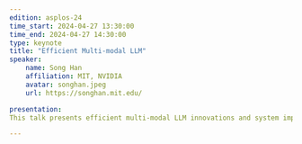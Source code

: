 ```yaml
---
edition: asplos-24
time_start: 2024-04-27 13:30:00
time_end: 2024-04-27 14:30:00
type: keynote
title: "Efficient Multi-modal LLM"
speaker:
    name: Song Han
    affiliation: MIT, NVIDIA
    avatar: songhan.jpeg 
    url: https://songhan.mit.edu/

presentation: 
This talk presents efficient multi-modal LLM innovations and system implementations. I’ll first present VILA, a visual language model pre-training recipe beyond visual instruction tuning, enabling multi-image reasoning and in-context learning. Followed by SmoothQuant and AWQ for LLM quantization, and the TinyChat inference library.  AWQ and TinyChat enable VILA 2.7B deployable on Jetson Orin Nano, bringing new opportunities for mobile vision applications. Second, I’ll present efficient representation learning, including EfficientViT for high-resolution vision, accelerating SAM by 48x without performance loss; and condition-aware neural networks, a novel way to add control to diffusion models. Third, I’ll present StreamingLLM, a KV cache optimization technique for long conversation and LongLoRA, using sparse, shifted attention for long-context LLM. Finally, I’ll present PockEngine for efficient LLM fine-tuning. Many of these techniques have been incorporated into NVIDIA's large language model optimization library, TensorRT-LLM.

---
```



